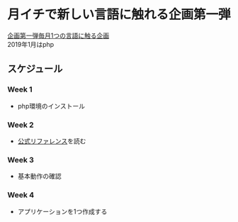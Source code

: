 # 月イチで新しい言語に触れる企画第一弾

[企画第一弾毎月1つの言語に触る企画](https://github.com/yamachaaan/monthly-study)  
2019年1月はphp  

## スケジュール

### Week 1

- php環境のインストール

### Week 2

- [公式リファレンス](http://php.net/manual/ja/langref.php)を読む

### Week 3

- 基本動作の確認

### Week 4

- アプリケーションを1つ作成する
